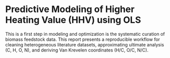 # Predictive Modeling of Higher Heating Value (HHV) using OLS
This is a first step in modeling and optimization is the systematic curation of biomass feedstock data. This report presents a reproducible workflow for cleaning heterogeneous literature datasets, approximating ultimate analysis (C, H, O, N), and deriving Van Krevelen coordinates (H/C, O/C, N/C).
